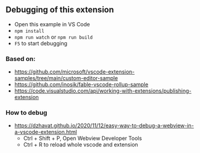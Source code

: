 

## Debugging of this extension

- Open this example in VS Code
- `npm install`
- `npm run watch` or `npm run build`
- `F5` to start debugging


### Based on:
* https://github.com/microsoft/vscode-extension-samples/tree/main/custom-editor-sample
* https://github.com/inosik/fable-vscode-rollup-sample
* https://code.visualstudio.com/api/working-with-extensions/publishing-extension


### How to debug
* https://dzhavat.github.io/2020/11/12/easy-way-to-debug-a-webview-in-a-vscode-extension.html
   * Ctrl + Shift + P, Open Webview Developer Tools
   * Ctrl + R to reload whole vscode and extension